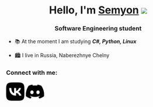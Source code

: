 <h1 align="center">Hello, I'm <a href="https://vk.com/sempa_ku" target="_blank">Semyon</a>
<img src="https://github.com/blackcater/blackcater/raw/main/images/Hi.gif" height="32"/></h1>
<h3 align="center">Software Engineering student</h3>


- 📚 At the moment I am studying ***C#, Python, Linux***

- 🏙 I live in Russia, Naberezhnye Chelny

### Connect with me:
<p align="left">
<a href="https://vk.com/sempa_ku" target="blank"><img align="center" src="https://github.com/Sempaku/Sempaku/blob/main/icons/vk.svg" alt="Semyon" height="50" width="50" /></a>
<a href="https://discordapp.com/users/518795660024217600/" target="blank"><img align="center" src="https://github.com/Sempaku/Sempaku/blob/main/icons/discord.svg" alt="sempaku" height="50" width="50" /></a>
</p>

